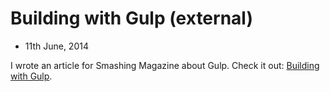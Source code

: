 # Building with Gulp (external)
- 11th June, 2014

I wrote an article for Smashing Magazine about Gulp.
Check it out: [Building with Gulp](http://www.smashingmagazine.com/2014/06/11/building-with-gulp/).